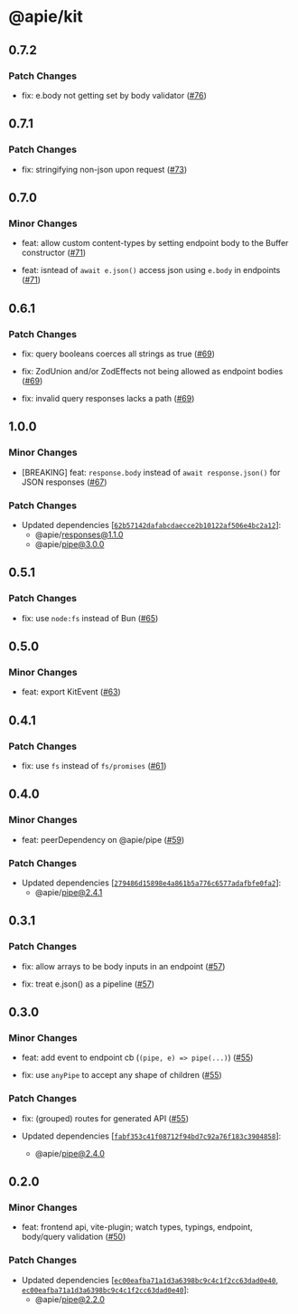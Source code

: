 # @apie/kit

## 0.7.2

### Patch Changes

- fix: e.body not getting set by body validator ([#76](https://github.com/Refzlund/apie-monorepo/pull/76))

## 0.7.1

### Patch Changes

- fix: stringifying non-json upon request ([#73](https://github.com/Refzlund/apie-monorepo/pull/73))

## 0.7.0

### Minor Changes

- feat: allow custom content-types by setting endpoint body to the Buffer constructor ([#71](https://github.com/Refzlund/apie-monorepo/pull/71))

- feat: isntead of `await e.json()` access json using `e.body` in endpoints ([#71](https://github.com/Refzlund/apie-monorepo/pull/71))

## 0.6.1

### Patch Changes

- fix: query booleans coerces all strings as true ([#69](https://github.com/Refzlund/apie-monorepo/pull/69))

- fix: ZodUnion and/or ZodEffects not being allowed as endpoint bodies ([#69](https://github.com/Refzlund/apie-monorepo/pull/69))

- fix: invalid query responses lacks a path ([#69](https://github.com/Refzlund/apie-monorepo/pull/69))

## 1.0.0

### Minor Changes

- [BREAKING] feat: `response.body` instead of `await response.json()` for JSON responses ([#67](https://github.com/Refzlund/apie-monorepo/pull/67))

### Patch Changes

- Updated dependencies [[`62b57142dafabcdaecce2b10122af506e4bc2a12`](https://github.com/Refzlund/apie-monorepo/commit/62b57142dafabcdaecce2b10122af506e4bc2a12)]:
  - @apie/responses@1.1.0
  - @apie/pipe@3.0.0

## 0.5.1

### Patch Changes

- fix: use `node:fs` instead of Bun ([#65](https://github.com/Refzlund/apie-monorepo/pull/65))

## 0.5.0

### Minor Changes

- feat: export KitEvent ([#63](https://github.com/Refzlund/apie-monorepo/pull/63))

## 0.4.1

### Patch Changes

- fix: use `fs` instead of `fs/promises` ([#61](https://github.com/Refzlund/apie-monorepo/pull/61))

## 0.4.0

### Minor Changes

- feat: peerDependency on @apie/pipe ([#59](https://github.com/Refzlund/apie-monorepo/pull/59))

### Patch Changes

- Updated dependencies [[`279486d15898e4a861b5a776c6577adafbfe0fa2`](https://github.com/Refzlund/apie-monorepo/commit/279486d15898e4a861b5a776c6577adafbfe0fa2)]:
  - @apie/pipe@2.4.1

## 0.3.1

### Patch Changes

- fix: allow arrays to be body inputs in an endpoint ([#57](https://github.com/Refzlund/apie-monorepo/pull/57))

- fix: treat e.json() as a pipeline ([#57](https://github.com/Refzlund/apie-monorepo/pull/57))

## 0.3.0

### Minor Changes

- feat: add event to endpoint cb (`(pipe, e) => pipe(...)`) ([#55](https://github.com/Refzlund/apie-monorepo/pull/55))

- fix: use `anyPipe` to accept any shape of children ([#55](https://github.com/Refzlund/apie-monorepo/pull/55))

### Patch Changes

- fix: (grouped) routes for generated API ([#55](https://github.com/Refzlund/apie-monorepo/pull/55))

- Updated dependencies [[`fabf353c41f08712f94bd7c92a76f183c3904858`](https://github.com/Refzlund/apie-monorepo/commit/fabf353c41f08712f94bd7c92a76f183c3904858)]:
  - @apie/pipe@2.4.0

## 0.2.0

### Minor Changes

- feat: frontend api, vite-plugin; watch types, typings, endpoint, body/query validation ([#50](https://github.com/Refzlund/apie-monorepo/pull/50))

### Patch Changes

- Updated dependencies [[`ec00eafba71a1d3a6398bc9c4c1f2cc63dad0e40`](https://github.com/Refzlund/apie-monorepo/commit/ec00eafba71a1d3a6398bc9c4c1f2cc63dad0e40), [`ec00eafba71a1d3a6398bc9c4c1f2cc63dad0e40`](https://github.com/Refzlund/apie-monorepo/commit/ec00eafba71a1d3a6398bc9c4c1f2cc63dad0e40)]:
  - @apie/pipe@2.2.0
